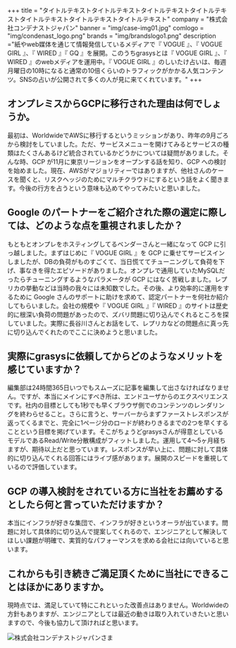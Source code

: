+++
title = "タイトルテキストタイトルテキストタイトルテキストタイトルテキストタイトルテキストタイトルテキストタイトルテキスト"
company = "株式会社コンデナストジャパン"
banner = "img/case-img01.jpg"
comlogo = "img/condenast_logo.png"
brands = "img/brandslogo1.png"
description ="紙やweb媒体を通じて情報発信しているメディアで『 VOGUE 』、『 VOGUE GIRL 』、『 WIRED 』『 GQ 』を展開。このうちgrasysとは『 VOGUE GIRL 』、『 WIRED 』のwebメディアを運用中。『 VOGUE GIRL 』のしいたけ占いは、毎週月曜日の10時になると通常の10倍くらいのトラフィックがかかる人気コンテンツ。SNSの占いが公開されて多くの人が見に来てくれています。"
+++

## オンプレミスからGCPに移行された理由は何でしょうか。

最初は、WorldwideでAWSに移行するというミッションがあり、昨年の9月ごろから検討をしていました。ただ、サービスメニューを開けてみるとサービスの種類はたくさんあるけど統合されているかどうかについては疑問がありました。そんな時、GCP が11月に東京リージョンをオープンする話を知り、GCP への検討を始めました。現在、AWSがマジョリティーではありますが、他社さんのケースを聞くと、リスクヘッジのためにマルチクラウドにするという話をよく聞きます。今後の行方を占うという意味も込めてやってみたいと思いました。

## Google のパートナーをご紹介された際の選定に際しては、どのような点を重視されましたか？

もともとオンプレをホスティングしてるベンダーさんと一緒になって GCP に引っ越しました。まずはじめに『 VOGUE GIRL 』を GCP に乗せてサービスインしましたが、DBの負荷がものすごくて、当日慌ててチューニングして負荷を下げ、事なきを得たエピソードがありました。オンプレで通用していたMySQLだったらチューニングするようなパラメータが GCP にはなく苦戦しました。レプリカの挙動などは当時の我々には未知数でした。その後、より効率的に運用をするために Google さんのサポートに助けを求めて、認定パートナーを何社か紹介してもらいました。会社の規模や『 VOGUE GIRL 』『 WIRED 』のサイトは歴史的に根深い負荷の問題があったので、ズバリ問題に切り込んでくれるところを探していました。実際に長谷川さんとお話をして、レプリカなどの問題点に真っ先に切り込んでくれたのでここに決めようと思いました。

## 実際にgrasysに依頼してからどのようなメリットを感じていますか？

編集部は24時間365日いつでもスムーズに記事を編集して出さなければなりません。ですが、本当にメインにすべき所は、エンドユーザからのエクスペリエンスです。社内の目標としても1秒でも早くブラウザ側でのコンテンツのレンダリングを終わらせること。さらに言うと、サーバーからまずファーストレスポンスが返ってくるまでと、完全に1ページ分のロードが終わりきるまでの2つを早くすることという目標を掲げています。そこがちょうどgrasysさんが得意としているモデルであるRead/Write分散構成がフィットしました。運用して4〜5ヶ月経ちますが、期待以上だと思っています。レスポンスが早い上に、問題に対して具体的に切り込んでくれる回答にはライブ感があります。展開のスピードを重視しているので評価しています。

## GCP の導入検討をされている方に当社をお薦めするとしたら何と言っていただけますか？

本当にインフラが好きな集団で、インフラが好きというオーラが出ています。問題に対して具体的に切り込んで提案してくれるので、エンジニアとして解決してほしい課題が明確で、実質的なパフォーマンスを求める会社には向いていると思います。

## これからも引き続きご満足頂くために当社にできることはほかにありますか。

現時点では、満足していて特にこれといった改善点はありません。Worldwideの方針もありますが、エンジニアとしては最近の動きは取り入れていきたいと思いますので、今後も協力して頂ければと思います。

![株式会社コンデナストジャパンさま](/img/case-img02.jpg)